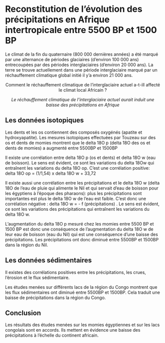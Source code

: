 # Reconstitution de l’évolution des précipitations en Afrique intertropicale entre 5500 BP et 1500 BP

Le climat de la fin du quaternaire (800 000 dernières années) a été marqué par une alternance de périodes glaciaires (d’environ 100 000 ans) entrecoupées par des périodes interglaciaires (d’environ 20 000 ans). La terre se trouve actuellement dans une période interglaciaire marqué par un réchauffement climatique global initié il y’a environ 21 000 ans.

<p align=center>Comment le réchauffement climatique de l’interglaciaire actuel a-t-ill affecté le climat local Africain ?</p>

*<p align="center">Le réchauffement climatique de l’interglaciaire actuel aurait induit une baisse des précipitations en Afrique</p>*


## Les données isotopiques

Les dents et les os contiennent des composés oxygénés (apatite et hydroxyapatite). Les mesures isotopiques effectuées par Touzeau sur des os et dents de momies montrent que le delta 18O p (delta 18O des os et dents de momies)  a augmenté entre 5500BP et 1500BP	

Il existe une corrélation entre delta 18O p (os et dents) et delta 18O w (eau de boisson). Le sens est évident, ce sont les variations du delta 18Ow qui entraînent les variations du delta 18O op.	C’est une corrélation positive: delta 18O op = (1/1,54) x delta 18O w + 33,72	

Il existe aussi une corrélation entre les précipitations et le delta 18O w (delta 18O de l’eau de pluie qui alimente le Nil et qui servait d’eau de boisson pour les égyptiens à l’époque des pharaons): plus les précipitations sont importantes est plus le delta 18O w de l’eau est faible. C’est donc une corrélation négative : delta 18O w = - f (précipitations) . Le sens est évident, ce sont les variations des précipitations qui entraînent les variations du delta 18O w.

L’augmentation du delta 18O p mesuré chez les momies entre 5500 BP et 1500 BP est donc une conséquence de l’augmentation du delta 18O w de leur eau de boisson (eau du Nil) qui est une conséquence d’une baisse des précipitations. Les précipitations ont donc diminué entre 5500BP et 1500BP dans la région du Nil.	

## Les données sédimentaires

Il existes des corrélations positives entre les précipitations, les crues, l’érosion  et le flux sédimentaire.	

Les études menées sur différents lacs de la région du Congo montrent que les flux sédimentaires ont diminué entre 5500BP et 1500BP.  Cela traduit une baisse de précipitations dans la région du Congo.


## Conclusion

Les résultats des études menées sur les momies égyptiennes et sur les lacs congolais sont en accords. Ils mettent en évidence une baisse des précipitations à l’échelle du continent africain.	
